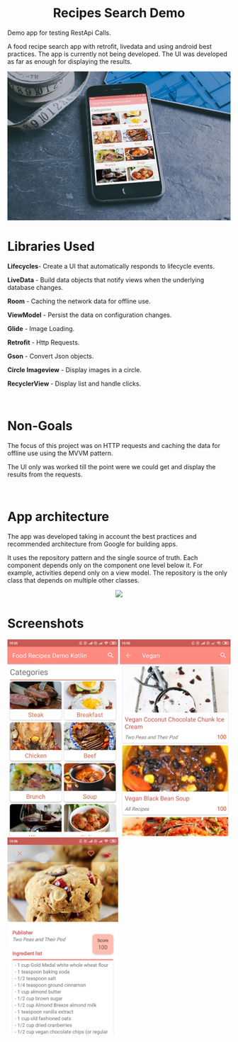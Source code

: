 <h1 align="center">Recipes Search Demo</h1>
<p>Demo app for testing RestApi Calls.</p>
<p>A food recipe search app with retrofit, livedata and using android best practices. The app is currently not being developed.
 The UI was developed as far as enough for displaying the results.</p>
<img src="recipes-kotlin-mobile-mock.jpg" heigth="150px"/>

# Libraries Used
  <p><b>Lifecycles</b>- Create a UI that automatically responds to lifecycle events.</p>
  <p><b>LiveData</b> - Build data objects that notify views when the underlying database changes.</p>
  <p><b>Room</b> - Caching the network data for offline use.</p> 
  <p><b>ViewModel</b> - Persist the data on configuration changes.</p>
  <p><b>Glide</b> - Image Loading.</p>
  <p><b>Retrofit</b> - Http Requests.</p>
  <p><b>Gson</b> - Convert Json objects.</p>
  <p><b>Circle Imageview</b> - Display images in a circle.</p>
  <p><b>RecyclerView </b> - Display list and handle clicks.</p>
  <br>
  
# Non-Goals
  <p>The focus of this project was on HTTP requests and caching the data for offline use using the MVVM pattern.</p>
  <p>The UI only was worked till the point were we could get and display the results from the requests.</p>
  <br>
  
# App architecture
  <p>The app was developed taking in account the best practices and recommended architecture from Google for building apps.</p>
  <p>It uses the repository pattern and the single source of truth. Each component depends only on the component one level below it. For example, activities depend only on a view model. The repository is the only class that depends on multiple other classes.</p>
  <p align="center">
    <img src="https://developer.android.com/topic/libraries/architecture/images/final-architecture.png" height="400px">
  </p>
  
# Screenshots
<p>
<img src="recipes-kotlin-mobile.png" width="250px"/>
<img src="recipes-kotlin-mobile1.png" width="250px"/>
<img src="recipes-kotlin-mobile2.png" width="250px"/>
</p>


